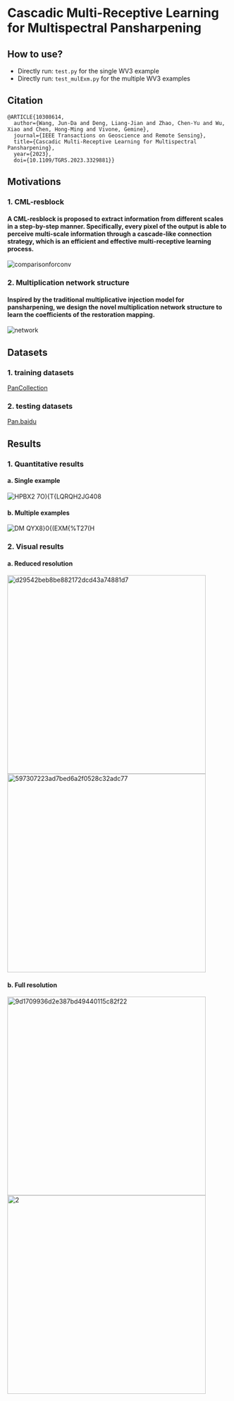 # Cascadic Multi-Receptive Learning for Multispectral Pansharpening

## How to use?
- Directly run: ``test.py`` for the single WV3 example
- Directly run: ``test_mulExm.py`` for the multiple WV3 examples

## Citation
```
@ARTICLE{10308614,
  author={Wang, Jun-Da and Deng, Liang-Jian and Zhao, Chen-Yu and Wu, Xiao and Chen, Hong-Ming and Vivone, Gemine},
  journal={IEEE Transactions on Geoscience and Remote Sensing}, 
  title={Cascadic Multi-Receptive Learning for Multispectral Pansharpening}, 
  year={2023},
  doi={10.1109/TGRS.2023.3329881}}
```

## Motivations
### 1. CML-resblock
#### A CML-resblock is proposed to extract information from different scales in a step-by-step manner. Specifically, every pixel of the output is able to perceive multi-scale information through a cascade-like connection strategy, which is an efficient and effective multi-receptive learning process.
![comparisonforconv](https://github.com/wajuda/CML/assets/112617153/84d37822-6355-4978-91fb-3557dd2a4e4d)

### 2. Multiplication network structure
#### Inspired by the traditional multiplicative injection model for pansharpening, we design the novel multiplication network structure to learn the coefficients of the restoration mapping.
![network](https://github.com/wajuda/CML/assets/112617153/96c5066d-fd8a-474d-917d-0789e6ede797)

## Datasets

### 1. training datasets

[PanCollection](https://liangjiandeng.github.io/PanCollection.html)

### 2. testing datasets

[Pan.baidu](https://pan.baidu.com/s/1UouPDZKYc8F_qBR4iPaD5g?pwd=d5pc)

## Results

### 1. Quantitative results

#### a. Single example

![HPBX2 7O){T{LQRQH2JG408](https://github.com/wajuda/CML/assets/112617153/f8d91d81-272c-4e16-a9f8-bab834db3b81)


#### b. Multiple examples

![DM QYX`8}0{(EXM`{%T27(H](https://github.com/wajuda/CML/assets/112617153/0b7523f8-f27b-4d72-a973-30f081bced62)


### 2. Visual results

#### a. Reduced resolution

 <img width="450" alt="d29542beb8be882172dcd43a74881d7" src="https://github.com/wajuda/CML/assets/112617153/c43a2086-a58e-4884-9b5a-3b381dcd7873" title="PAN">
<img width="450" alt="597307223ad7bed6a2f0528c32adc77" src="https://github.com/wajuda/CML/assets/112617153/bc1b6ca1-3186-4181-aac2-bdd3ed660a6d" title="Result"> 

#### b. Full resolution
   
<img width="450" alt="9d1709936d2e387bd49440115c82f22" src="https://github.com/wajuda/CML/assets/112617153/4e0e61e4-7e60-43b5-bfa2-67c620e0645f" title="PAN">  <img width="450" alt="2" src="https://github.com/wajuda/CML/assets/112617153/f719ac9b-de24-4f9f-9070-a80f0fbf5bde" title="Result">


